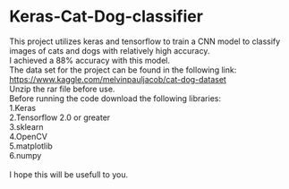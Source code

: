 # Keras-Cat-Dog-classifier
This project utilizes keras and tensorflow to train a CNN model to classify images of cats and dogs with relatively high accuracy. <br/>
I achieved a 88% accuracy with this model.<br/>
The data set for the project can be found in the following link: https://www.kaggle.com/melvinpauljacob/cat-dog-dataset <br/>
Unzip the rar file before use.<br/>
Before running the code download the following libraries: <br/>
1.Keras<br/>
2.Tensorflow 2.0 or greater<br/>
3.sklearn<br/>
4.OpenCV<br/>
5.matplotlib<br/>
6.numpy<br/>
<br/>
I hope this will be usefull to you.
